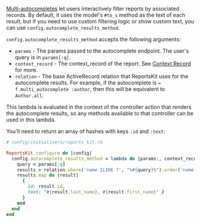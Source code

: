 [Multi-autocompletes](/examples/interaction_filter_multi_autocomplete) let users interactively filter reports by associated records. By default, it uses the model's `#to_s` method as the text of each result, but if you need to use custom filtering logic or show custom text, you can use `config.autocomplete_results_method`.

`config.autocomplete_results_method` accepts the following arguments:

* `params` - The params passed to the autocomplete endpoint. The user's query is in `params[:q]`.
* `context_record` - The context_record of the report. See [Context Record](/subcategories/context_record) for more.
* `relation` - The base ActiveRecord relation that ReportsKit uses for the autocomplete results. For example, if the autocomplete is `= f.multi_autocomplete :author`, then this will be equivalent to `Author.all`.

This lambda is evaluated in the context of the controller action that renders the autocomplete results, so any methods available to that controller can be used in this lambda.

You'll need to return an array of hashes with keys `:id` and `:text`:

```ruby
# config/initializers/reports_kit.rb

ReportsKit.configure do |config|
  config.autocomplete_results_method = lambda do |params:, context_record:, relation:|
    query = params[:q]
    results = relation.where('name ILIKE ?', "%#{query}%").order('name').limit(30)
    results.map do |result|
      {
        id: result.id,
        text: "#{result.last_name}, #{result.first_name}" }
      }
    end
  end
end
```
